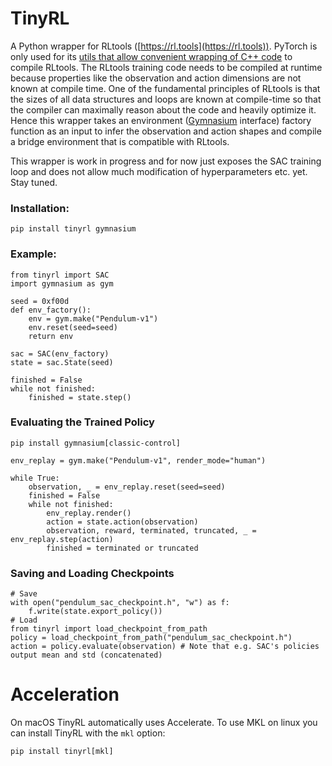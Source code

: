 # TinyRL
A Python wrapper for RLtools ([https://rl.tools](https://rl.tools)). PyTorch is only used for its [utils that allow convenient wrapping of C++ code](https://pytorch.org/docs/stable/cpp_extension.html) to compile RLtools. The RLtools training code needs to be compiled at runtime because properties like the observation and action dimensions are not known at compile time. One of the fundamental principles of RLtools is that the sizes of all data structures and loops are known at compile-time so that the compiler can maximally reason about the code and heavily optimize it. Hence this wrapper takes an environment ([Gymnasium](https://github.com/Farama-Foundation/Gymnasium) interface) factory function as an input to infer the observation and action shapes and compile a bridge environment that is compatible with RLtools. 

This wrapper is work in progress and for now just exposes the SAC training loop and does not allow much modification of hyperparameters etc. yet. Stay tuned.

### Installation:
```
pip install tinyrl gymnasium
```

### Example:
```
from tinyrl import SAC
import gymnasium as gym

seed = 0xf00d
def env_factory():
    env = gym.make("Pendulum-v1")
    env.reset(seed=seed)
    return env

sac = SAC(env_factory)
state = sac.State(seed)

finished = False
while not finished:
    finished = state.step()
```

### Evaluating the Trained Policy
```
pip install gymnasium[classic-control]
```

```
env_replay = gym.make("Pendulum-v1", render_mode="human")

while True:
    observation, _ = env_replay.reset(seed=seed)
    finished = False
    while not finished:
        env_replay.render()
        action = state.action(observation)
        observation, reward, terminated, truncated, _ = env_replay.step(action)
        finished = terminated or truncated
```


### Saving and Loading Checkpoints

```
# Save
with open("pendulum_sac_checkpoint.h", "w") as f:
    f.write(state.export_policy())
# Load
from tinyrl import load_checkpoint_from_path
policy = load_checkpoint_from_path("pendulum_sac_checkpoint.h")
action = policy.evaluate(observation) # Note that e.g. SAC's policies output mean and std (concatenated)
```

# Acceleration

On macOS TinyRL automatically uses Accelerate. To use MKL on linux you can install TinyRL with the `mkl` option:
```
pip install tinyrl[mkl]
```
